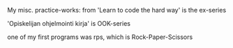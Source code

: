 My misc. practice-works:
from 'Learn to code the hard way' is the ex-series

'Opiskelijan ohjelmointi kirja' is OOK-series

one of my first programs was rps, which is Rock-Paper-Scissors
